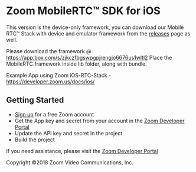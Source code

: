# Zoom MobileRTC&trade; SDK for iOS

This version is the device-only framework, you can download our Mobile RTC&trade; Stack with device and emulator framework from the [releases](https://github.com/zoom/zoom-sdk-ios/releases) page as well.

Please download the framework @ https://app.box.com/s/zjkczfbgswpgpjrengjo6676us1wltl2
Place the MobileRTC.framework inside lib folder, along with bundle. 

Example App using Zoom iOS-RTC-Stack - https://developer.zoom.us/docs/ios/

## Getting Started
* [Sign up](https://zoom.us) for a free Zoom account
* Get the App key and secret from your account in the [Zoom Developer Portal](https://zoom.us/developer)
* Update the API key and secret in the project
* Build the project

If you need assistance, please visit the [Zoom Developer Portal](https://zoom.us/developer)

Copyright ©2018 Zoom Video Communications, Inc.
